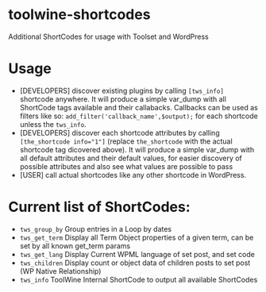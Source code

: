 # toolwine-shortcodes
Additional ShortCodes for usage with Toolset and WordPress

# Usage
- [DEVELOPERS] discover existing plugins by calling `[tws_info]` shortcode anywhere. It will produce a simple var_dump with all ShortCode tags available and their callabacks. Callbacks can be used as filters like so: `add_filter('callback_name',$output);` for each shortcode unless the `tws_info`.
- [DEVELOPERS] discover each shortcode attributes by calling `[the_shortcode info="1"]` (replace `the_shortcode` with the actual shortcode tag dicovered above). It will produce a simple var_dump with all default attributes and their default values, for easier discovery of possible attributes and also see what values are possible to pass
- [USER] call actual shortcodes like any other shortcode in WordPress.

# Current list of ShortCodes:
- `tws_group_by`  Group entries in a Loop by dates
- `tws_get_term`  Display all Term Object properties of a given term, can be set by all known get_term params
- `tws_get_lang`  Display Current WPML language of set post, and set code 
- `tws_children`  Display count or object data of children posts to set post (WP Native Relationship)
- `tws_info`      ToolWine Internal ShortCode to output all available ShortCodes

